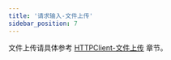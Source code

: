 ```yaml
---
title: '请求输入-文件上传'
sidebar_position: 7
---
```


文件上传请具体参考 [HTTPClient-文件上传](output/goframe-v1.15-md/WEB服务开发/HTTPClient/HTTPClient-文件上传) 章节。